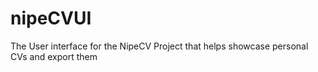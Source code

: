 # nipeCVUI

The User interface for the NipeCV Project that helps showcase personal CVs and export them
